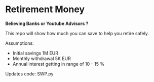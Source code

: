 # Retirement Money

**Believing Banks or Youtube Advisors ?**

This repo will show how much you can save to help you retire safely.

Assumptions: 

- Initial savings 1M EUR
- Monthly withdrawal 5K EUR
- Annual interest getting in range of 10 - 15 %
  
Updates code: SWP.py 
